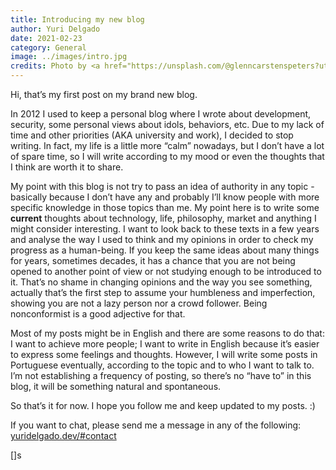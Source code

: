 ```yaml
---
title: Introducing my new blog
author: Yuri Delgado
date: 2021-02-23
category: General
image: ../images/intro.jpg
credits: Photo by <a href="https://unsplash.com/@glenncarstenspeters?utm_source=unsplash&amp;utm_medium=referral&amp;utm_content=creditCopyText">Glenn Carstens-Peters</a> on <a href="https://unsplash.com/s/photos/computer?utm_source=unsplash&amp;utm_medium=referral&amp;utm_content=creditCopyText">Unsplash</a>
---
```


Hi, that’s my first post on my brand new blog. 

In 2012 I used to keep a personal blog where I wrote about development, security, some personal views about idols, behaviors, etc. Due to my lack of time and other priorities (AKA university and work), I decided to stop writing. In fact, my life is a little more “calm” nowadays, but I don’t have a lot of spare time, so I will write according to my mood or even the thoughts that I think are worth it to share.

My point with this blog is not try to pass an idea of authority in any topic - basically because I don’t have any and probably I’ll know people with more specific knowledge in those topics than me. My point here is to write some **current** thoughts about technology, life, philosophy, market and anything I might consider interesting. I want to look back to these texts in a few years and analyse the way I used to think and my opinions in order to check my progress as a human-being. If you keep the same ideas about many things for years, sometimes decades, it has a chance that you are not being opened to another point of view or not studying enough to be introduced to it. That’s no shame in changing opinions and the way you see something, actually that’s the first step to assume your humbleness and imperfection, showing you are not a lazy person nor a crowd follower. Being nonconformist is a good adjective for that.

Most of my posts might be in English and there are some reasons to do that: I want to achieve more people; I want to write in English because it’s easier to express some feelings and thoughts. However, I will write some posts in Portuguese eventually, according to the topic and to who I want to talk to. I’m not establishing a frequency of posting, so there’s no “have to” in this blog, it will be something natural and spontaneous.

So that’s it for now. I hope you follow me and keep updated to my posts. :)

If you want to chat, please send me a message in any of the following: <a href="https://yuridelgado.dev/#contact">yuridelgado.dev/#contact</a>

[]s
